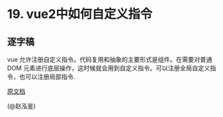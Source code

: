 # 19. vue2中如何自定义指令

## 逐字稿

vue 允许注册自定义指令。代码复用和抽象的主要形式是组件。在需要对普通 DOM 元素进行底层操作，这时候就会用到自定义指令。可以注册全局自定义指令，也可以注册局部指令.

[原文档](https://www.yuque.com/silence1224/zvw0fi/kcado0#16842a2a)

(@赵泓鉴)
